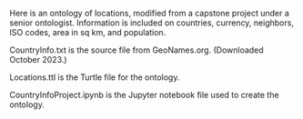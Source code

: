 Here is an ontology of locations, modified from a capstone project under a senior ontologist. Information is included on countries, currency, neighbors, ISO codes, area in sq km, and population.

CountryInfo.txt is the source file from GeoNames.org. (Downloaded October 2023.)

Locations.ttl is the Turtle file for the ontology.

CountryInfoProject.ipynb is the Jupyter notebook file used to create the ontology.